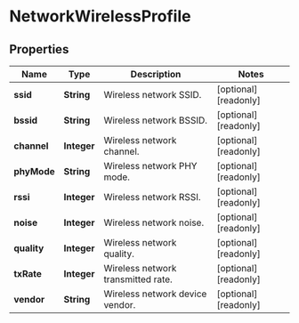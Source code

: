 

# NetworkWirelessProfile


## Properties

| Name | Type | Description | Notes |
|------------ | ------------- | ------------- | -------------|
|**ssid** | **String** | Wireless network SSID. |  [optional] [readonly] |
|**bssid** | **String** | Wireless network BSSID. |  [optional] [readonly] |
|**channel** | **Integer** | Wireless network channel. |  [optional] [readonly] |
|**phyMode** | **String** | Wireless network PHY mode. |  [optional] [readonly] |
|**rssi** | **Integer** | Wireless network RSSI. |  [optional] [readonly] |
|**noise** | **Integer** | Wireless network noise. |  [optional] [readonly] |
|**quality** | **Integer** | Wireless network quality. |  [optional] [readonly] |
|**txRate** | **Integer** | Wireless network transmitted rate. |  [optional] [readonly] |
|**vendor** | **String** | Wireless network device vendor. |  [optional] [readonly] |



